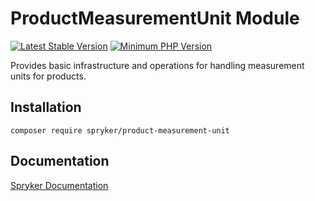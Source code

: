 # ProductMeasurementUnit Module
[![Latest Stable Version](https://poser.pugx.org/spryker/product-measurement-unit/v/stable.svg)](https://packagist.org/packages/spryker/product-measurement-unit)
[![Minimum PHP Version](https://img.shields.io/badge/php-%3E%3D%208.3-8892BF.svg)](https://php.net/)

Provides basic infrastructure and operations for handling measurement units for products.

## Installation

```
composer require spryker/product-measurement-unit
```

## Documentation

[Spryker Documentation](https://docs.spryker.com)

